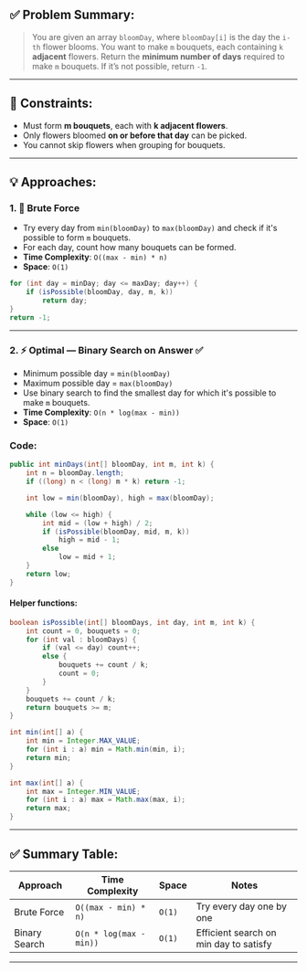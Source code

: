 ## ✅ Problem Summary:

> You are given an array `bloomDay`, where `bloomDay[i]` is the day the `i-th` flower blooms. You want to make `m` bouquets, each containing `k` **adjacent** flowers.
> Return the **minimum number of days** required to make `m` bouquets. If it’s not possible, return `-1`.

---

## 🔎 Constraints:

* Must form **m bouquets**, each with **k adjacent flowers**.
* Only flowers bloomed **on or before that day** can be picked.
* You cannot skip flowers when grouping for bouquets.

---

## 💡 Approaches:

### 1. 🐢 Brute Force

* Try every day from `min(bloomDay)` to `max(bloomDay)` and check if it's possible to form `m` bouquets.
* For each day, count how many bouquets can be formed.
* **Time Complexity**: `O((max - min) * n)`
* **Space**: `O(1)`

```java
for (int day = minDay; day <= maxDay; day++) {
    if (isPossible(bloomDay, day, m, k))
        return day;
}
return -1;
```

---

### 2. ⚡ Optimal — Binary Search on Answer ✅

* Minimum possible day = `min(bloomDay)`
* Maximum possible day = `max(bloomDay)`
* Use binary search to find the smallest day for which it's possible to make `m` bouquets.
* **Time Complexity**: `O(n * log(max - min))`
* **Space**: `O(1)`

### Code:

```java
public int minDays(int[] bloomDay, int m, int k) {
    int n = bloomDay.length;
    if ((long) n < (long) m * k) return -1;

    int low = min(bloomDay), high = max(bloomDay);

    while (low <= high) {
        int mid = (low + high) / 2;
        if (isPossible(bloomDay, mid, m, k))
            high = mid - 1;
        else
            low = mid + 1;
    }
    return low;
}
```

#### Helper functions:

```java
boolean isPossible(int[] bloomDays, int day, int m, int k) {
    int count = 0, bouquets = 0;
    for (int val : bloomDays) {
        if (val <= day) count++;
        else {
            bouquets += count / k;
            count = 0;
        }
    }
    bouquets += count / k;
    return bouquets >= m;
}

int min(int[] a) {
    int min = Integer.MAX_VALUE;
    for (int i : a) min = Math.min(min, i);
    return min;
}

int max(int[] a) {
    int max = Integer.MIN_VALUE;
    for (int i : a) max = Math.max(max, i);
    return max;
}
```

---

## ✅ Summary Table:

| Approach      | Time Complexity         | Space  | Notes                                  |
| ------------- | ----------------------- | ------ | -------------------------------------- |
| Brute Force   | `O((max - min) * n)`    | `O(1)` | Try every day one by one               |
| Binary Search | `O(n * log(max - min))` | `O(1)` | Efficient search on min day to satisfy |

---

